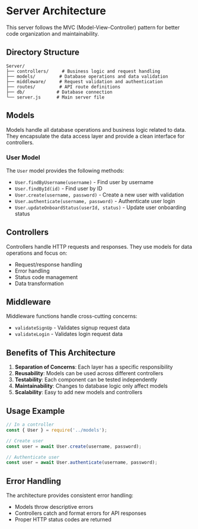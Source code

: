 # Server Architecture

This server follows the MVC (Model-View-Controller) pattern for better code organization and maintainability.

## Directory Structure

```
Server/
├── controllers/     # Business logic and request handling
├── models/         # Database operations and data validation
├── middleware/     # Request validation and authentication
├── routes/         # API route definitions
├── db/            # Database connection
└── server.js      # Main server file
```

## Models

Models handle all database operations and business logic related to data. They encapsulate the data access layer and provide a clean interface for controllers.

### User Model

The `User` model provides the following methods:

- `User.findByUsername(username)` - Find user by username
- `User.findById(id)` - Find user by ID
- `User.create(username, password)` - Create a new user with validation
- `User.authenticate(username, password)` - Authenticate user login
- `User.updateOnboardStatus(userId, status)` - Update user onboarding status

## Controllers

Controllers handle HTTP requests and responses. They use models for data operations and focus on:
- Request/response handling
- Error handling
- Status code management
- Data transformation

## Middleware

Middleware functions handle cross-cutting concerns:
- `validateSignUp` - Validates signup request data
- `validateLogin` - Validates login request data

## Benefits of This Architecture

1. **Separation of Concerns**: Each layer has a specific responsibility
2. **Reusability**: Models can be used across different controllers
3. **Testability**: Each component can be tested independently
4. **Maintainability**: Changes to database logic only affect models
5. **Scalability**: Easy to add new models and controllers

## Usage Example

```javascript
// In a controller
const { User } = require('../models');

// Create user
const user = await User.create(username, password);

// Authenticate user
const user = await User.authenticate(username, password);
```

## Error Handling

The architecture provides consistent error handling:
- Models throw descriptive errors
- Controllers catch and format errors for API responses
- Proper HTTP status codes are returned 